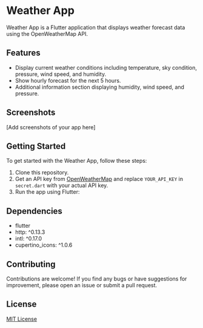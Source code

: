 # Weather App

Weather App is a Flutter application that displays weather forecast data using the OpenWeatherMap API.

## Features

- Display current weather conditions including temperature, sky condition, pressure, wind speed, and humidity.
- Show hourly forecast for the next 5 hours.
- Additional information section displaying humidity, wind speed, and pressure.

## Screenshots

[Add screenshots of your app here]

## Getting Started

To get started with the Weather App, follow these steps:

1. Clone this repository.
2. Get an API key from [OpenWeatherMap](https://openweathermap.org/api) and replace `YOUR_API_KEY` in `secret.dart` with your actual API key.
3. Run the app using Flutter:


## Dependencies

- flutter
- http: ^0.13.3
- intl: ^0.17.0
- cupertino_icons: ^1.0.6

## Contributing

Contributions are welcome! If you find any bugs or have suggestions for improvement, please open an issue or submit a pull request.

## License

[MIT License](LICENSE)
